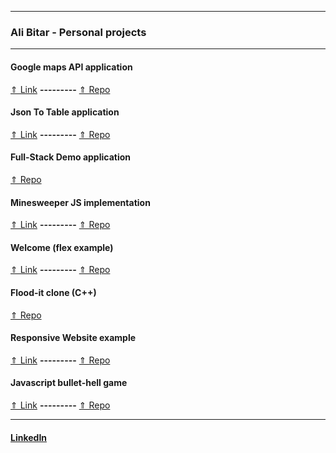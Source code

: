 ***
### [](#header-3) Ali Bitar - Personal projects
***
#### [](#header-4) Google maps API application 
[&uArr; Link](https://azwift.github.io/googleMapsExtension/src) **---------** [&uArr; Repo](https://github.com/azwift/googleMapsExtension)

#### [](#header-4) Json To Table application
[&uArr; Link](https://azwift.github.io/JsonToTable/src) **---------** [&uArr; Repo](https://github.com/azwift/JsonToTable)

#### [](#header-4) Full-Stack Demo application
[&uArr; Repo](https://github.com/azwift/demo)

#### [](#header-4) Minesweeper JS implementation
[&uArr; Link](https://azwift.github.io/mineswp-js/) **---------** [&uArr; Repo](https://github.com/azwift/mineswp-js)

#### [](#header-4) Welcome (flex example)
[&uArr; Link](https://azwift.github.io/welcomeflex) **---------** [&uArr; Repo](https://github.com/azwift/welcomeflex)

#### [](#header-4) Flood-it clone (C++)
[&uArr; Repo](https://git.uwaterloo.ca/azouheir/projects-Ali/tree/master)

#### [](#header-4) Responsive Website example
[&uArr; Link](https://azwift.github.io/AliRevTestCrowdl) **---------** [&uArr; Repo](https://github.com/azwift/AliRevTestCrowdl)

#### [](#header-4) Javascript bullet-hell game
[&uArr; Link](https://www.kongregate.com/games/CrazyDiamondu/bonus-level) **---------** [&uArr; Repo](https://github.com/azwift/BonusLevel)
***

#### [](#header-4) [LinkedIn](https://www.linkedin.com/in/ali-bitar-a30790154/)


